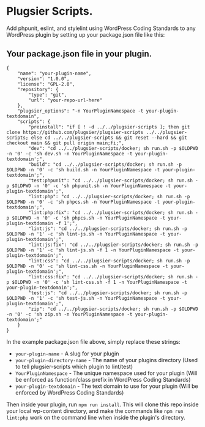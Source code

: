 # Plugsier Scripts.

Add phpunit, eslint, and stylelint using WordPress Coding Standards to any WordPress plugin by setting up your package.json file like this:

## Your package.json file in your plugin.
```
{
	"name": "your-plugin-name",
	"version": "1.0.0",
	"license": "GPL-2.0",
	"repository": {
		"type": "git",
		"url": "your-repo-url-here"
	},
	"plugsier_options": "-n YourPluginNamespace -t your-plugin-textdomain",
	"scripts": {
		"preinstall": "if [ ! -d ../../plugsier-scripts ]; then git clone https://github.com/plugsier/plugsier-scripts ../../plugsier-scripts; else cd ../../plugsier-scripts && git reset --hard && git checkout main && git pull origin main;fi;",
		"dev": "cd ../../plugsier-scripts/docker; sh run.sh -p $OLDPWD -n '0' -c 'sh dev.sh -n YourPluginNamespace -t your-plugin-textdomain';",
		"build": "cd ../../plugsier-scripts/docker; sh run.sh -p $OLDPWD -n '0' -c 'sh build.sh -n YourPluginNamespace -t your-plugin-textdomain';",
		"test:phpunit": "cd ../../plugsier-scripts/docker; sh run.sh -p $OLDPWD -n '0' -c 'sh phpunit.sh -n YourPluginNamespace -t your-plugin-textdomain';",
		"lint:php": "cd ../../plugsier-scripts/docker; sh run.sh -p $OLDPWD -n '0' -c 'sh phpcs.sh -n YourPluginNamespace -t your-plugin-textdomain';",
		"lint:php:fix": "cd ../../plugsier-scripts/docker; sh run.sh -p $OLDPWD -n '0' -c 'sh phpcs.sh -n YourPluginNamespace -t your-plugin-textdomain -f 1';",
		"lint:js": "cd ../../plugsier-scripts/docker; sh run.sh -p $OLDPWD -n '1' -c 'sh lint-js.sh -n YourPluginNamespace -t your-plugin-textdomain';",
		"lint:js:fix": "cd ../../plugsier-scripts/docker; sh run.sh -p $OLDPWD -n '1' -c 'sh lint-js.sh -f 1 -n YourPluginNamespace -t your-plugin-textdomain';",
		"lint:css": "cd ../../plugsier-scripts/docker; sh run.sh -p $OLDPWD -n '0' -c 'sh lint-css.sh -n YourPluginNamespace -t your-plugin-textdomain';",
		"lint:css:fix": "cd ../../plugsier-scripts/docker; sh run.sh -p $OLDPWD -n '0' -c 'sh lint-css.sh -f 1 -n YourPluginNamespace -t your-plugin-textdomain';",
		"test:js": "cd ../../plugsier-scripts/docker; sh run.sh -p $OLDPWD -n '1' -c 'sh test-js.sh -n YourPluginNamespace -t your-plugin-textdomain';",
		"zip": "cd ../../plugsier-scripts/docker; sh run.sh -p $OLDPWD -n '0' -c 'sh zip.sh -n YourPluginNamespace -t your-plugin-textdomain';"
	}
}
```

In the example package.json file above, simply replace these strings:

- `your-plugin-name` - A slug for your plugin
- `your-plugin-directory-name` - The name of your plugins directory (Used to tell plugsier-scripts which plugin to lint/test)
- `YourPluginNamespace` - The unique namespace used for your plugin (Will be enforced as function/class prefix in WordPress Coding Standards)
- `your-plugin-textdomain` - The text domain to use for your plugin (Will be enforced by WordPress Coding Standards)

Then inside your plugin, run `npm run install`. This will clone this repo inside your local wp-content directory, and make the commands like `npm run lint:php` work on the command line when inside the plugin's directory.